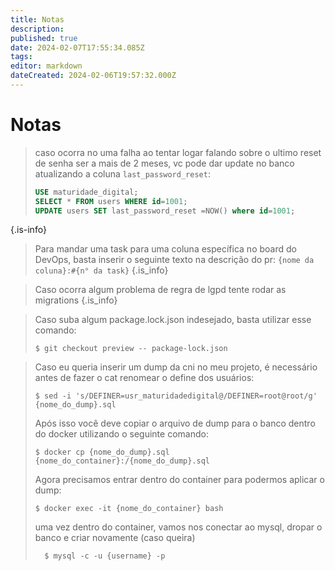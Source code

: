 ```yaml
---
title: Notas
description: 
published: true
date: 2024-02-07T17:55:34.085Z
tags: 
editor: markdown
dateCreated: 2024-02-06T19:57:32.000Z
---
```


# Notas

> caso ocorra no uma falha ao tentar logar falando sobre o ultimo reset de senha ser a mais de 2 meses, vc pode dar update no banco atualizando a coluna `last_password_reset`:
> 
> ```sql
> USE maturidade_digital;
> SELECT * FROM users WHERE id=1001;
> UPDATE users SET last_password_reset =NOW() where id=1001;
> ```
{.is-info}



> Para mandar uma task para uma coluna específica no board do DevOps, basta inserir o seguinte texto na descrição do pr:
>`{nome da coluna}:#{n° da task}`
{.is_info}

> Caso ocorra algum problema de regra de lgpd tente rodar as migrations
{.is_info}

> Caso suba algum package.lock.json indesejado, basta utilizar esse comando:
> ```shell
> $ git checkout preview -- package-lock.json
> ```

> Caso eu queria inserir um dump da cni no meu projeto, é necessário antes de fazer o cat renomear o define dos usuários:
> ```
> $ sed -i 's/DEFINER=usr_maturidadedigital@/DEFINER=root@root/g' {nome_do_dump}.sql
> ```
> Após isso você deve copiar o arquivo de dump para o banco dentro do docker utilizando o seguinte comando:
>```
> $ docker cp {nome_do_dump}.sql {nome_do_container}:/{nome_do_dump}.sql
>```
> Agora precisamos entrar dentro do container para podermos aplicar o dump:
> ```
> $ docker exec -it {nome_do_container} bash
> ```
> uma vez dentro do container, vamos nos conectar ao mysql, dropar o banco e criar novamente (caso queira)
> ```
>	$ mysql -c -u {username} -p
> ```

